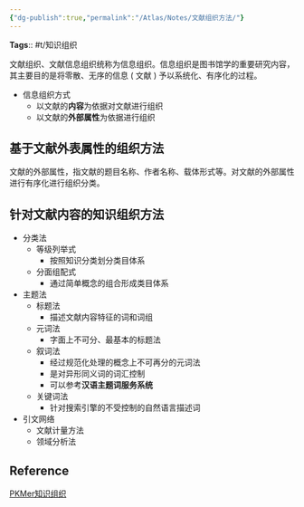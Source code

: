 ```yaml
---
{"dg-publish":true,"permalink":"/Atlas/Notes/文献组织方法/"}
---
```



**Tags**:: #t/知识组织

文献组织、文献信息组织统称为信息组织。信息组织是图书馆学的重要研究内容，其主要目的是将零散、无序的信息 ( 文献 ) 予以系统化、有序化的过程。

- 信息组织方式
	- 以文献的**内容**为依据对文献进行组织
	- 以文献的**外部属性**为依据进行组织

## 基于文献外表属性的组织方法

文献的外部属性，指文献的题目名称、作者名称、载体形式等。对文献的外部属性进行有序化进行组织分类。

## 针对文献内容的知识组织方法

- 分类法
	- 等级列举式
		- 按照知识分类划分类目体系
	- 分面组配式
		- 通过简单概念的组合形成类目体系
- 主题法
	- 标题法
		- 描述文献内容特征的词和词组
	- 元词法
		- 字面上不可分、最基本的标题法
	- 叙词法
		- 经过规范化处理的概念上不可再分的元词法
		- 是对异形同义词的词汇控制
		- 可以参考**汉语主题词服务系统**
	- 关键词法
		- 针对搜索引擎的不受控制的自然语言描述词
- 引文网络
	- 文献计量方法
	- 领域分析法

## Reference

[PKMer知识组织](https://pkmer.cn/Pkmer-Docs/02-%E7%9F%A5%E8%AF%86%E7%AE%A1%E7%90%86%E5%9F%BA%E7%A1%80/%E7%9F%A5%E8%AF%86%E7%BB%84%E7%BB%87/%E7%9F%A5%E8%AF%86%E7%BB%84%E7%BB%87/)
